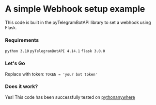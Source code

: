 # A simple Webhook setup example
This code is built in the pyTelegramBotAPI library to set a webhook using Flask.

### Requirements
`python 3.10`
`pyTelegramBotAPI 4.14.1`
`flask 3.0.0`

### Let's Go

Replace with token: `TOKEN = 'your bot token'`

### Does it work?
Yes! This code has been successfully tested on [pythonanywhere](https://pythonanywhere.com)
